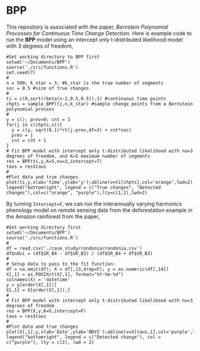 # BPP
This repository is associated with the paper, *Bernstein Polynomial Processes for Continuous Time Change Detection*. Here is example code to run the **BPP** model using an intercept only t-distributed likelihood model with 3 degrees of freedom,
```
#Set working directory to BPP first
setwd('~/Documents/BPP')
source('./src/functions.R')
set.seed(7)
#
n = 500; k_star = 3; #k_star is the true number of segments
soc = 0.5 #size of true changes
#
ti = c(0,sort(rbeta(n-2,0.5,0.5)),1) #continuous time points
chpts = sample_BPP(ti,n,k_star) #sample change points from a Bernstein polynomial process
#
y = c(); prev=0; cnt = 1
for(j in c(chpts,n)){
  y = c(y, sqrt(0.1)*rt(j-prev,df=3) + cnt*soc)
  prev = j
  cnt = cnt + 1
}
# Fit BPP model with intercept only t-distributed likelihood with nu=3 degrees of freedom, and K=5 maximum number of segments
res = BPP(ti,y,K=5,nu=3,intercept=T)
taus = res$taus
#
#Plot data and true changes
plot(ti,y,xlab='time',ylab='y');abline(v=ti[chpts],col='orange',lwd=2);abline(v=ti[taus],col='purple',lty=2,lwd=2)
legend("bottomright", legend = c("True changes", "Detected changes"),col=c("orange", "purple"),lty=c(1,2),lwd=2)
```
By turning `Intercept=F`, we can run the interannually varying harmonics phenology model on remote sensing data from the deforestation example in the Amazon rainforest from the paper,
```
#Set working directory first
setwd('~/Documents/BPP')
source('./src/functions.R')
#
df = read.csv('./case_study/rondonia/rondonia.csv')
df$ndvi = (df$SR_B4 - df$SR_B3) / (df$SR_B4 + df$SR_B3)
#
# Setup data to pass to the fit function:
df = na.omit(df); X = df[,13,drop=F]; y = as.numeric(df[,14])
X[,1] = as.POSIXct(X[,1], format="%Y-%m-%d")
colnames(X) = 'datetime'
y = y[order(X[,1])]
X[,1] = X[order(X[,1]),]
#
# Fit BPP model with intercept only t-distributed likelihood with nu=3 degrees of freedom
res = BPP(X,y,K=5,intercept=F)
taus = res$taus
#
#Plot data and true changes
plot(X[,1],y,xlab='Date',ylab='NDVI');abline(v=X[taus,1],col='purple',lty=2,lwd=2);
legend("bottomright", legend = c("Detected change"), col = c("purple"), lty = c(2), lwd = 2)
```
